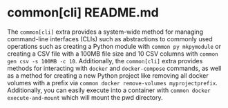 # common[cli] README.md

The `common[cli]` extra provides a system-wide method for managing command-line interfaces (CLIs) such as abstractions
to commonly used operations such as creating a Python module with `common py mkpymodule` or creating a CSV file with
a 100MB file size and 10 CSV columns with `common gen csv -s 100MB -c 10`. Additionally, the `common[cli]` extra provides
methods for interacting with `docker` and `docker-compose` commands, as well as a method for creating a new Python project
like removing all docker volumes with a prefix via `common docker remove-volumes myprojectprefix`. Additionally, you can
easily execute into a container with `common docker execute-and-mount` which will mount the pwd directory.